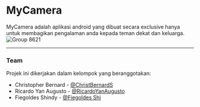 # MyCamera

MyCamera adalah aplikasi android yang dibuat secara exclusive hanya untuk membagikan pengalaman anda kepada teman dekat dan keluarga.
![Group 8621](https://github.com/user-attachments/assets/dfa7d3fc-e227-441a-962b-05c955b19e4c)

---
### Team
Projek ini dikerjakan dalam kelompok yang beranggotakan:
- Christopher Bernard - [@ChristBernardS](https://github.com/ChristBernardS)
- Ricardo Yan Augusto - [@RicardoYanAugusto](https://github.com/ricardoaugusto31)
- Fiegoldes Shindy - [@Fiegoldes Shi](https://github.com/Fiegoldes)
